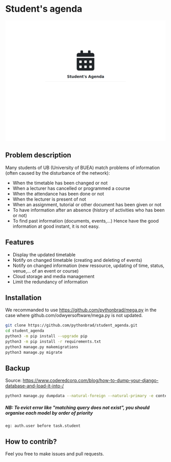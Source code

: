 # Student's agenda

![Image](https://github.com/pythonbrad/student_agenda/blob/master/snapshot.gif)

## Problem description
Many students of UB (University of BUEA) match problems of information (often caused by the disturbance of the network):
- When the timetable has been changed or not
- When a lecturer has cancelled or programmed a course
- When the attendance has been done or not
- When the lecturer is present of not
- When an assignment, tutorial or other document has been given or not
- To have information after an absence (history of activities who has been or not)
- To find past information (documents, events,...)
Hence have the good information at good instant, it is not easy.

## Features
- Display the updated timetable
- Notify on changed timetable (creating and deleting of events)
- Notify on changed information (new ressource, updating of time, status, venue,... of an event or course)
- Cloud storage and media management
- Limit the redundancy of information 

## Installation
We recommanded to use https://github.com/pythonbrad/mega.py in the case where github.com/odwyersoftware/mega.py is not updated.
```bash
git clone https://github.com/pythonbrad/student_agenda.git
cd student_agenda
python3 -m pip install --upgrade pip
python3 -m pip install -r requirements.txt
python3 manage.py makemigrations
python3 manage.py migrate
```

## Backup
Source: https://www.coderedcorp.com/blog/how-to-dump-your-django-database-and-load-it-into-/
```bash
python3 manage.py dumpdata --natural-foreign --natural-primary -e contenttypes -e auth.Permission --indent 2 -o backup_$(date +%F).json
```
##### NB: To evict error like "matching query does not exist", you should organise each model by order of priority
	eg: auth.user before task.student

## How to contrib?
Feel you free to make issues and pull requests.
